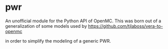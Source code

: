 # pwr

An unofficial module for the Python API of OpenMC. This was born out of a generalization of some models used by 
https://github.com/tjlaboss/vera-to-openmc

in order to simplify the modeling of a generic PWR.
